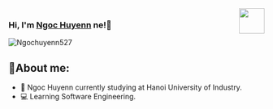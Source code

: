 <img align="right" width="50" border-radius="5px" src="https://github.com/Ngochuyenn527.png" />

### Hi, I'm [Ngoc Huyenn](https://www.instagram.com/huynne527) ne!👋

<p align="left"> <img src="https://komarev.com/ghpvc/?username=Ngochuyenn527&label=Views&color=red&style=plastic" alt="Ngochuyenn527"/> </p>

## 🌻About me:
- 🏫 Ngoc Huyenn currently studying at Hanoi University of Industry.
- 💻 Learning Software Engineering.
<br />


<!-- [website]: https://nitinbisht.herokuapp.com/ -->
[instagram]:https://www.instagram.com/huynne527
[facebook]:https://www.facebook.com/Ngochuyenn527
